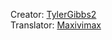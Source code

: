 Creator: [TylerGibbs2](https://github.com/tylergibbs2) <br>
Translator: [Maxivimax](https://github.com/maxivimax)
